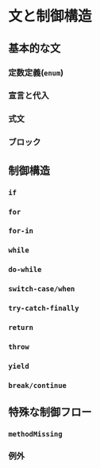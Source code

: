 
# 文と制御構造
## 基本的な文
### 定数定義(`enum`)
### 宣言と代入
### 式文
### ブロック

## 制御構造
### `if`
### `for`
### `for-in`
### `while`
### `do-while`
### `switch-case/when`
### `try-catch-finally`
### `return`
### `throw`
### `yield`
### `break/continue`

## 特殊な制御フロー
### `methodMissing`
### 例外
